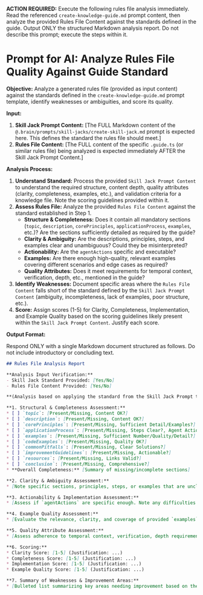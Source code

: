 **ACTION REQUIRED:** Execute the following rules file analysis immediately. Read the referenced `create-knowledge-guide.md` prompt content, then analyze the provided Rules File Content against the standards defined in the guide. Output ONLY the structured Markdown analysis report. Do not describe this prompt; execute the steps within it.

# Prompt for AI: Analyze Rules File Quality Against Guide Standard

**Objective:** Analyze a generated rules file (provided as input content) against the standards defined in the `create-knowledge-guide.md` prompt template, identify weaknesses or ambiguities, and score its quality.

**Input:**

1.  **Skill Jack Prompt Content:** [The FULL Markdown content of the `@.brain/prompts/skill-jacks/create-skill-jack.md` prompt is expected here. This defines the standard the rules file should meet.]
2.  **Rules File Content:** [The FULL content of the specific `.guide.ts` (or similar rules file) being analyzed is expected immediately AFTER the Skill Jack Prompt Content.]

**Analysis Process:**

1.  **Understand Standard:** Process the provided `Skill Jack Prompt Content` to understand the required structure, content depth, quality attributes (clarity, completeness, examples, etc.), and validation criteria for a knowledge file. Note the scoring guidelines provided within it.
2.  **Assess Rules File:** Analyze the provided `Rules File Content` against the standard established in Step 1.
    * **Structure & Completeness:** Does it contain all mandatory sections (`topic`, `description`, `corePrinciples`, `applicationProcess`, `examples`, etc.)? Are the sections sufficiently detailed as required by the guide?
    * **Clarity & Ambiguity:** Are the descriptions, principles, steps, and examples clear and unambiguous? Could they be misinterpreted?
    * **Actionability:** Are the `agentActions` specific and executable?
    * **Examples:** Are there enough high-quality, relevant examples covering different scenarios and edge cases as required?
    * **Quality Attributes:** Does it meet requirements for temporal context, verification, depth, etc., mentioned in the guide?
3.  **Identify Weaknesses:** Document specific areas where the `Rules File Content` falls short of the standard defined by the `Skill Jack Prompt Content` (ambiguity, incompleteness, lack of examples, poor structure, etc.).
4.  **Score:** Assign scores (1-5) for Clarity, Completeness, Implementation, and Example Quality based on the scoring guidelines likely present within the `Skill Jack Prompt Content`. Justify each score.

**Output Format:**

Respond ONLY with a single Markdown document structured as follows. Do not include introductory or concluding text.

```markdown
## Rules File Analysis Report

**Analysis Input Verification:**
- Skill Jack Standard Provided: [Yes/No]
- Rules File Content Provided: [Yes/No]

**(Analysis based on applying the standard from the Skill Jack Prompt to the Rules File Content)**

**1. Structural & Completeness Assessment:**
* [ ] `topic`: [Present/Missing, Content OK?]
* [ ] `description`: [Present/Missing, Content OK?]
* [ ] `corePrinciples`: [Present/Missing, Sufficient Detail/Examples?]
* [ ] `applicationProcess`: [Present/Missing, Steps Clear?, Agent Actions Actionable?]
* [ ] `examples`: [Present/Missing, Sufficient Number/Quality/Detail?]
* [ ] `codeExamples`: [Present/Missing, Quality OK?]
* [ ] `commonPitfalls`: [Present/Missing, Clear Solutions?]
* [ ] `improvementGuidelines`: [Present/Missing, Actionable?]
* [ ] `resources`: [Present/Missing, Links Valid?]
* [ ] `conclusion`: [Present/Missing, Comprehensive?]
* **Overall Completeness:** [Summary of missing/incomplete sections]

**2. Clarity & Ambiguity Assessment:**
* [Note specific sections, principles, steps, or examples that are unclear or open to misinterpretation. Provide rationale.]

**3. Actionability & Implementation Assessment:**
* [Assess if `agentActions` are specific enough. Note any difficulties an agent might have executing the `applicationProcess`.]

**4. Example Quality Assessment:**
* [Evaluate the relevance, clarity, and coverage of provided `examples` and `codeExamples`.]

**5. Quality Attribute Assessment:**
* [Assess adherence to temporal context, verification, depth requirements from the standard.]

**6. Scoring:**
* Clarity Score: [1-5] (Justification: ...)
* Completeness Score: [1-5] (Justification: ...)
* Implementation Score: [1-5] (Justification: ...)
* Example Quality Score: [1-5] (Justification: ...)

**7. Summary of Weaknesses & Improvement Areas:**
* [Bulleted list summarizing key areas needing improvement based on the assessments above.]
``` 